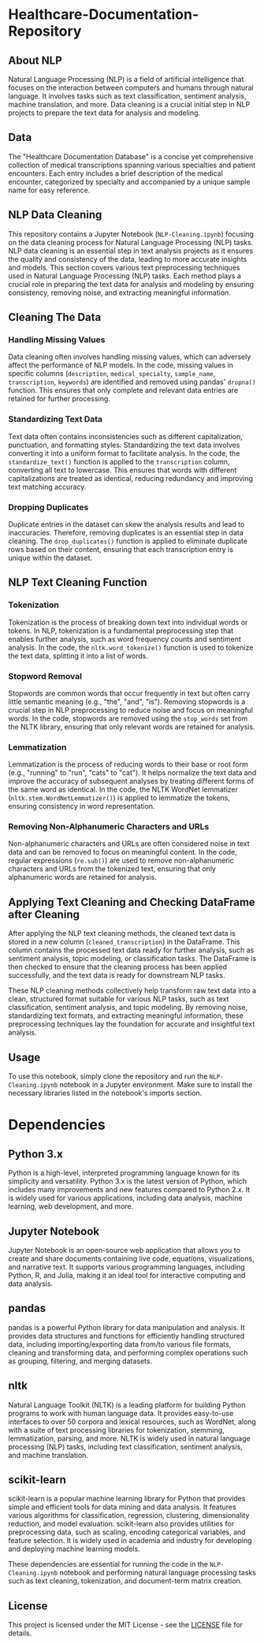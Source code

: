 # Healthcare-Documentation-Repository

## About NLP

Natural Language Processing (NLP) is a field of artificial intelligence that focuses on the interaction between computers and humans through natural language. It involves tasks such as text classification, sentiment analysis, machine translation, and more. Data cleaning is a crucial initial step in NLP projects to prepare the text data for analysis and modeling.

## Data

The "Healthcare Documentation Database" is a concise yet comprehensive collection of medical transcriptions spanning various specialties and patient encounters. Each entry includes a brief description of the medical encounter, categorized by specialty and accompanied by a unique sample name for easy reference.

## NLP Data Cleaning
This repository contains a Jupyter Notebook (`NLP-Cleaning.ipynb`) focusing on the data cleaning process for Natural Language Processing (NLP) tasks. NLP data cleaning is an essential step in text analysis projects as it ensures the quality and consistency of the data, leading to more accurate insights and models.
This section covers various text preprocessing techniques used in Natural Language Processing (NLP) tasks. Each method plays a crucial role in preparing the text data for analysis and modeling by ensuring consistency, removing noise, and extracting meaningful information.

## Cleaning The Data

### Handling Missing Values

Data cleaning often involves handling missing values, which can adversely affect the performance of NLP models. In the code, missing values in specific columns (`description`, `medical_specialty`, `sample_name`, `transcription`, `keywords`) are identified and removed using pandas' `dropna()` function. This ensures that only complete and relevant data entries are retained for further processing.

### Standardizing Text Data

Text data often contains inconsistencies such as different capitalization, punctuation, and formatting styles. Standardizing the text data involves converting it into a uniform format to facilitate analysis. In the code, the `standardize_text()` function is applied to the `transcription` column, converting all text to lowercase. This ensures that words with different capitalizations are treated as identical, reducing redundancy and improving text matching accuracy.

### Dropping Duplicates

Duplicate entries in the dataset can skew the analysis results and lead to inaccuracies. Therefore, removing duplicates is an essential step in data cleaning. The `drop_duplicates()` function is applied to eliminate duplicate rows based on their content, ensuring that each transcription entry is unique within the dataset.

## NLP Text Cleaning Function

### Tokenization

Tokenization is the process of breaking down text into individual words or tokens. In NLP, tokenization is a fundamental preprocessing step that enables further analysis, such as word frequency counts and sentiment analysis. In the code, the `nltk.word_tokenize()` function is used to tokenize the text data, splitting it into a list of words.

### Stopword Removal

Stopwords are common words that occur frequently in text but often carry little semantic meaning (e.g., "the", "and", "is"). Removing stopwords is a crucial step in NLP preprocessing to reduce noise and focus on meaningful words. In the code, stopwords are removed using the `stop_words` set from the NLTK library, ensuring that only relevant words are retained for analysis.

### Lemmatization

Lemmatization is the process of reducing words to their base or root form (e.g., "running" to "run", "cats" to "cat"). It helps normalize the text data and improve the accuracy of subsequent analyses by treating different forms of the same word as identical. In the code, the NLTK WordNet lemmatizer (`nltk.stem.WordNetLemmatizer()`) is applied to lemmatize the tokens, ensuring consistency in word representation.

### Removing Non-Alphanumeric Characters and URLs

Non-alphanumeric characters and URLs are often considered noise in text data and can be removed to focus on meaningful content. In the code, regular expressions (`re.sub()`) are used to remove non-alphanumeric characters and URLs from the tokenized text, ensuring that only alphanumeric words are retained for analysis.

## Applying Text Cleaning and Checking DataFrame after Cleaning

After applying the NLP text cleaning methods, the cleaned text data is stored in a new column (`cleaned_transcription`) in the DataFrame. This column contains the processed text data ready for further analysis, such as sentiment analysis, topic modeling, or classification tasks. The DataFrame is then checked to ensure that the cleaning process has been applied successfully, and the text data is ready for downstream NLP tasks.

These NLP cleaning methods collectively help transform raw text data into a clean, structured format suitable for various NLP tasks, such as text classification, sentiment analysis, and topic modeling. By removing noise, standardizing text formats, and extracting meaningful information, these preprocessing techniques lay the foundation for accurate and insightful text analysis.

## Usage

To use this notebook, simply clone the repository and run the `NLP-Cleaning.ipynb` notebook in a Jupyter environment. Make sure to install the necessary libraries listed in the notebook's imports section.

# Dependencies

## Python 3.x

Python is a high-level, interpreted programming language known for its simplicity and versatility. Python 3.x is the latest version of Python, which includes many improvements and new features compared to Python 2.x. It is widely used for various applications, including data analysis, machine learning, web development, and more.

## Jupyter Notebook

Jupyter Notebook is an open-source web application that allows you to create and share documents containing live code, equations, visualizations, and narrative text. It supports various programming languages, including Python, R, and Julia, making it an ideal tool for interactive computing and data analysis.

## pandas

pandas is a powerful Python library for data manipulation and analysis. It provides data structures and functions for efficiently handling structured data, including importing/exporting data from/to various file formats, cleaning and transforming data, and performing complex operations such as grouping, filtering, and merging datasets.

## nltk

Natural Language Toolkit (NLTK) is a leading platform for building Python programs to work with human language data. It provides easy-to-use interfaces to over 50 corpora and lexical resources, such as WordNet, along with a suite of text processing libraries for tokenization, stemming, lemmatization, parsing, and more. NLTK is widely used in natural language processing (NLP) tasks, including text classification, sentiment analysis, and machine translation.

## scikit-learn

scikit-learn is a popular machine learning library for Python that provides simple and efficient tools for data mining and data analysis. It features various algorithms for classification, regression, clustering, dimensionality reduction, and model evaluation. scikit-learn also provides utilities for preprocessing data, such as scaling, encoding categorical variables, and feature selection. It is widely used in academia and industry for developing and deploying machine learning models.

These dependencies are essential for running the code in the `NLP-Cleaning.ipynb` notebook and performing natural language processing tasks such as text cleaning, tokenization, and document-term matrix creation.

## License

This project is licensed under the MIT License - see the [LICENSE](LICENSE) file for details.
